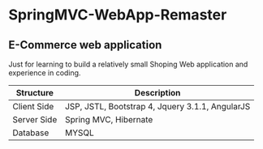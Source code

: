 # SpringMVC-WebApp-Remaster
## E-Commerce web application
Just for learning to build a relatively small Shoping Web application and experience in coding.

| Structure   | Description                                     |
| ----------- | ----------------------------------------------- |
| Client Side | JSP, JSTL, Bootstrap 4, Jquery 3.1.1, AngularJS |
| Server Side | Spring MVC, Hibernate                           |
| Database    | MYSQL                                           |
